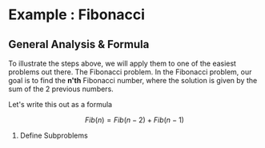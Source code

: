 # Example : Fibonacci
## General Analysis & Formula
To illustrate the steps above, we will apply them to one of the easiest problems out there. The Fibonacci problem. In the Fibonacci problem, our goal is to find the **n'th** Fibonacci number, where the solution is given by the sum of the 2 previous numbers. 

Let's write this out as a formula

$$Fib(n) = Fib(n - 2) + Fib(n - 1)$$

1. Define Subproblems<br />
